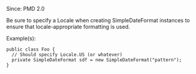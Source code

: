 Since: PMD 2.0

Be sure to specify a Locale when creating SimpleDateFormat instances to ensure that locale-appropriate
formatting is used.

Example(s):
```
public class Foo {
  // Should specify Locale.US (or whatever)
  private SimpleDateFormat sdf = new SimpleDateFormat("pattern");
}
```
